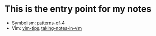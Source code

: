 # This is the entry point for my notes

- Symbolism: [patterns-of-4](patterns-of-4.md)
- Vim: [vim-tips](vim-tips.md), [taking-notes-in-vim](taking-notes-in-vim.md)

